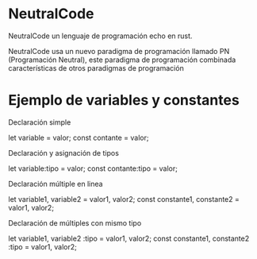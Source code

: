 # NeutralCode 
NeutralCode un lenguaje de programación echo en rust.

NeutralCode usa un nuevo paradigma de programación llamado PN (Programación Neutral), este paradigma de programación combinada características de otros paradigmas de programación 

# Ejemplo de variables y constantes 

Declaración simple 

let variable = valor;
const contante = valor;

Declaración y asignación de tipos 

let variable:tipo = valor;
const contante:tipo = valor;

Declaración múltiple en linea 

let variable1, variable2 = valor1, valor2;
const constante1, constante2 = valor1, valor2;

Declaración de múltiples con mismo tipo

let variable1, variable2 :tipo = valor1, valor2;
const constante1, constante2 :tipo = valor1, valor2;
